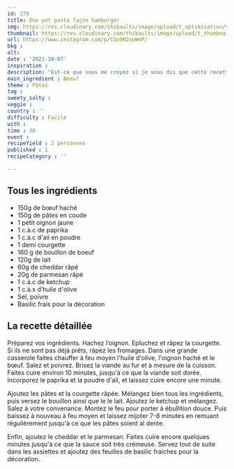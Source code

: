 ```yaml
---
id: 279
title: One pot pasta façon hamburger
img: https://res.cloudinary.com/thibaults/image/upload/t_optimisation/v1634033647/Recipes/20211007_one_pot_pasta_hamburger.jpg
thumbnail: https://res.cloudinary.com/thibaults/image/upload/t_thumbnail_josie/v1634033647/Recipes/20211007_one_pot_pasta_hamburger.jpg
url: https://www.instagram.com/p/CUu9N2ooWmP/
bkg : 
alt: 
date : '2021-10-07'
inspiration : 
description: "Est-ce que vous me croyez si je vous dis que cette recette de one pot Pasta a les saveurs d’un hamburger ? Essayez et vous verrez par vous-même."
main_ingredient : Boeuf
theme : Pâtes
tag : 
sweety_salty : 
veggie : 
country : ''
difficulty : Facile
with : 
time : 30
event : 
recipeYield : 2 personnes
published : 1
recipeCategory : ''

---
```


## Tous les ingrédients
 - 150g de bœuf haché
 - 150g de pâtes en coude
 - 1 petit oignon jaune
 - 1 c.à.c de paprika
 - 1 c.à.c d'ail en poudre
 - 1 demi courgette
 - 160 g de bouillon de boeuf
 - 120g de lait
 - 60g de cheddar râpé
 - 20g de parmesan râpé
 - 1 c.à.c de ketchup
 - 1 c.à.s d’huile d'olive
 - Sel, poivre
 - Basilic frais pour la décoration

## La recette détaillée
Préparez vos ingrédients. Hachez l’oignon. Epluchez et râpez la courgette. Si ils ne sont pas déjà prêts, râpez les fromages. Dans une grande casserole faites chauffer à feu moyen l'huile d'olive, l'oignon haché et le bœuf. Salez et poivrez. Brisez la viande au fur et à mesure de la cuisson. Faites cuire environ 10 minutes, jusqu'à ce que la viande soit dorée. Incorporez le paprika et la poudre d'ail, et laissez cuire encore une minute.

Ajoutez les pâtes et la courgette râpée. Mélangez bien tous les ingrédients, puis versez le bouillon ainsi que le le lait. Ajoutez le ketchup et mélangez. Salez à votre convenance. Montez le feu pour porter à ébullition douce. Puis baissez à nouveau à feu moyen et laissez mijoter 7-8 minutes en remuant régulièrement jusqu'à ce que les pâtes soient al dente.

Enfin, ajoutez le cheddar et le parmesan. Faites cuire encore quelques minutes jusqu'à ce que la sauce soit très crémeuse. Servez tout de suite dans les assiettes et ajoutez des feuilles de basilic fraiches pour la décoration.